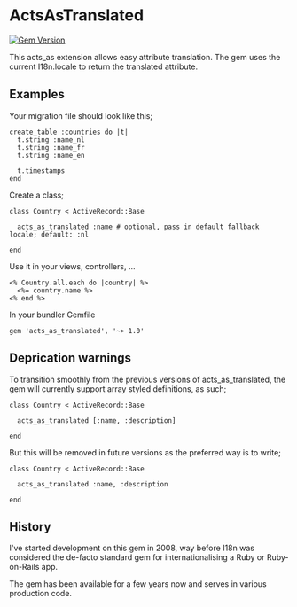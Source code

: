 # ActsAsTranslated

[![Gem Version](https://badge.fury.io/rb/acts_as_translated@2x.png)](http://badge.fury.io/rb/acts_as_translated)

This acts_as extension allows easy attribute translation. The gem uses the current I18n.locale to return the translated attribute.

## Examples

Your migration file should look like this;

```
create_table :countries do |t|
  t.string :name_nl
  t.string :name_fr
  t.string :name_en

  t.timestamps
end
```

Create a class;

```
class Country < ActiveRecord::Base

  acts_as_translated :name # optional, pass in default fallback locale; default: :nl

end
```

Use it in your views, controllers, ...

```
<% Country.all.each do |country| %>
  <%= country.name %>
<% end %>
```

In your bundler Gemfile

```
gem 'acts_as_translated', '~> 1.0'
```

## Deprication warnings

To transition smoothly from the previous versions of acts_as_translated, the gem will currently support array styled definitions, as such;

```
class Country < ActiveRecord::Base

  acts_as_translated [:name, :description]

end
```

But this will be removed in future versions as the preferred way is to write;

```
class Country < ActiveRecord::Base

  acts_as_translated :name, :description

end
```

## History

I've started development on this gem in 2008, way before I18n was considered the de-facto standard gem for internationalising a Ruby or Ruby-on-Rails app.

The gem has been available for a few years now and serves in various production code.